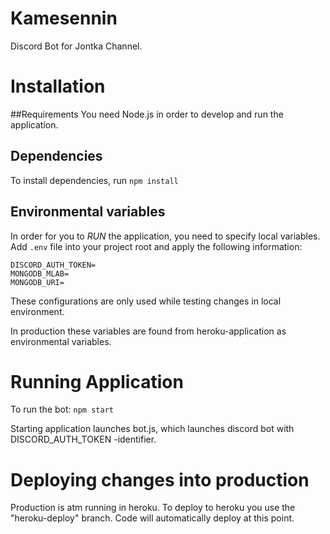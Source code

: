 # Kamesennin
Discord Bot for Jontka Channel. 

# Installation
##Requirements
You need Node.js in order to develop and run the application. 

## Dependencies
To install dependencies, run
`npm install`

## Environmental variables
In order for you to *RUN* the application, you need to specify local variables. 
Add `.env` file into your project root and apply the following information: 
```
DISCORD_AUTH_TOKEN=
MONGODB_MLAB=
MONGODB_URI=
```
These configurations are only used while testing changes in local environment. 

In production these variables are found from heroku-application as environmental variables. 

# Running Application
To run the bot:
`npm start`

Starting application launches bot.js, which launches discord bot with DISCORD_AUTH_TOKEN -identifier. 

# Deploying changes into production
Production is atm running in heroku. To deploy to heroku you use the "heroku-deploy" branch. Code will automatically deploy at this point.

